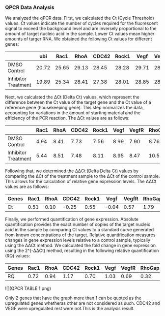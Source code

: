 
### QPCR Data Analysis

We analyzed the qPCR data. First, we calculated the Ct (Cycle Threshold) values. Ct values indicate the number of cycles required for the fluorescent signal to exceed the background level and are inversely proportional to the amount of target nucleic acid in the sample. Lower Ct values mean higher amounts of targer RNA. We obtained the following Ct values for different genes:

|          | ubi   | Rac1  | RhoA  | CDC42 | Rock1 | Vegf  | VegfR | RhoGap24l/2 |
|----------|-------|-------|-------|-------|-------|-------|-------|-------------|
| DMSO Control | 20.72 | 25.65 | 29.13 | 28.45 | 28.28 | 29.71 | 28.61 | 29.48       |
| Inhibitor Treatment | 19.89 | 25.34 | 28.41 | 27.38 | 28.01 | 28.85 | 28.36 | 30.45       |

Next, we calculated the ΔCt (Delta Ct) values, which represent the difference between the Ct value of the target gene and the Ct value of a reference gene (housekeeping gene). This step normalizes the data, accounting for variations in the amount of starting material and the efficiency of the PCR reaction. The ΔCt values are as follows:

|               | Rac1 | RhoA | CDC42 | Rock1 | Vegf | VegfR | RhoGap24l/2 |
|---------------|------|------|-------|-------|------|-------|-------------|
| DMSO Control  | 4.94 | 8.41 | 7.73  | 7.56  | 8.99 | 7.90  | 8.76        |
| Inhibitor Treatment | 5.44 | 8.51 | 7.48  | 8.11  | 8.95 | 8.47  | 10.56       |

Following that, we determined the ΔΔCt (Delta Delta Ct) values by comparing the ΔCt of the treatment sample to the ΔCt of the control sample. This allows for the calculation of relative gene expression levels. The ΔΔCt values are as follows:

| Genes | Rac1 | RhoA | CDC42 | Rock1 | Vegf | VegfR | RhoGap24l/2 |
|-------|------|------|-------|-------|------|-------|-------------|
| Ct    | 0.51 | 0.10 | -0.25 | 0.55  | -0.04| 0.57  | 1.79        |

Finally, we performed quantification of gene expression. Absolute quantification provides the exact number of copies of the target nucleic acid in the sample by comparing Ct values to a standard curve generated from known concentrations of the target. Relative quantification measures changes in gene expression levels relative to a control sample, typically using the ΔΔCt method. We calculated the fold change in gene expression using the 2^(-ΔΔCt) method, resulting in the following relative quantification (RQ) values:

| Genes | Rac1 | RhoA | CDC42 | Rock1 | Vegf | VegfR | RhoGap24l/2 |
|-------|------|------|-------|-------|------|-------|-------------|
| RQ    | 0.72 | 0.94 | 1.17 | 0.70  | 1.03 | 0.69  | 0.32        |

![](QPCR TABLE 1.png)

Only 2 genes that have the graph more than 1 can be quoted as the upregulated genes whetheras other are not considered as such. CDC42 and VEGF were upregulated rest were not.This is the analysis result.
